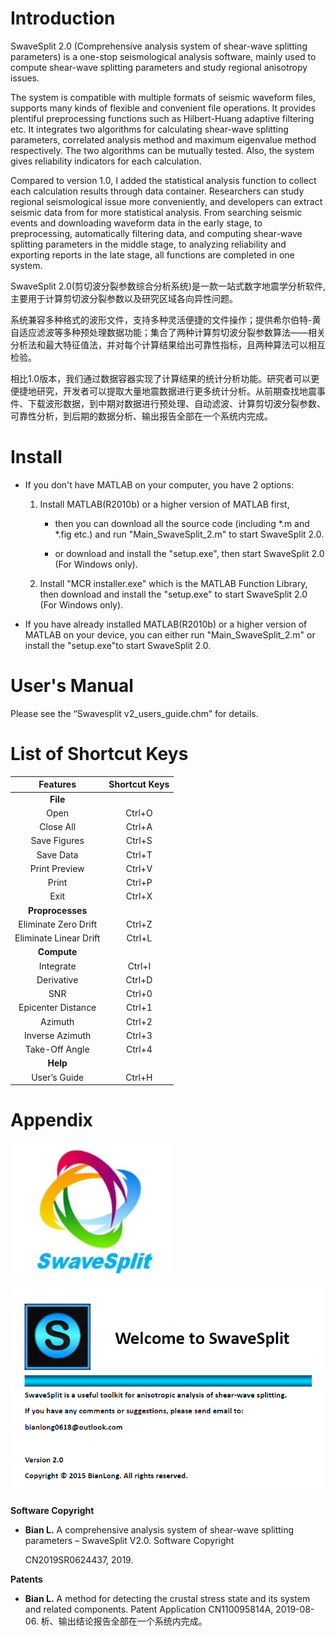 # Introduction
SwaveSplit 2.0 (Comprehensive analysis system of shear-wave splitting parameters) is a one-stop seismological analysis software, mainly used to compute shear-wave splitting parameters and study regional anisotropy issues. 

The system is compatible with multiple formats of seismic waveform files, supports many kinds of flexible and convenient file operations. 
It provides plentiful preprocessing functions such as Hilbert-Huang adaptive filtering etc. 
It integrates two algorithms for calculating shear-wave splitting parameters, correlated analysis method and maximum eigenvalue method respectively. 
The two algorithms can be mutually tested. Also, the system gives reliability indicators for each calculation. 

Compared to version 1.0, I added the statistical analysis function to collect each calculation results through  data container. 
Researchers can study regional seismological issue more conveniently, and developers can extract seismic data from for more statistical analysis. 
From searching seismic events and downloading waveform data in the early stage, to preprocessing, automatically filtering data, and computing shear-wave splitting parameters in the middle stage, to analyzing reliability and exporting reports in the late stage, all functions are completed in one system.


SwaveSplit 2.0(剪切波分裂参数综合分析系统)是一款一站式数字地震学分析软件,主要用于计算剪切波分裂参数以及研究区域各向异性问题。

系统兼容多种格式的波形文件，支持多种灵活便捷的文件操作；提供希尔伯特-黄自适应滤波等多种预处理数据功能；集合了两种计算剪切波分裂参数算法——相关分析法和最大特征值法，并对每个计算结果给出可靠性指标，且两种算法可以相互检验。

相比1.0版本，我们通过数据容器实现了计算结果的统计分析功能。研究者可以更便捷地研究，开发者可以提取大量地震数据进行更多统计分析。从前期查找地震事件、下载波形数据，到中期对数据进行预处理、自动滤波、计算剪切波分裂参数、可靠性分析，到后期的数据分析、输出报告全部在一个系统内完成。


# Install

- If you don't have MATLAB on your computer, you have 2 options:

  1. Install MATLAB(R2010b) or a higher version of MATLAB first, 

     - then you can download all the source code (including *.m and *.fig etc.) and run "Main_SwaveSplit_2.m"  to start SwaveSplit 2.0.

     - or download and install the "setup.exe", then start SwaveSplit 2.0 (For Windows only).

  2. Install "MCR installer.exe" which is the MATLAB Function Library, then download and install the "setup.exe" to start SwaveSplit 2.0 (For Windows only).

- If you have already installed MATLAB(R2010b) or a higher version of MATLAB on your device, you can either run "Main_SwaveSplit_2.m"  or  install the "setup.exe"to start SwaveSplit 2.0.

  

# User's Manual

Please see the “Swavesplit v2_users_guide.chm” for details.



# List of Shortcut Keys

|        Features        | Shortcut Keys |
| :--------------------: | :-----------: |
|        **File**        |               |
|          Open          |    Ctrl+O     |
|       Close All        |    Ctrl+A     |
|      Save Figures      |    Ctrl+S     |
|       Save Data        |    Ctrl+T     |
|     Print Preview      |    Ctrl+V     |
|         Print          |    Ctrl+P     |
|          Exit          |    Ctrl+X     |
|    **Proprocesses**    |               |
|  Eliminate Zero Drift  |    Ctrl+Z     |
| Eliminate Linear Drift |    Ctrl+L     |
|      **Compute**       |               |
|       Integrate        |    Ctrl+I     |
|       Derivative       |    Ctrl+D     |
|          SNR           |    Ctrl+0     |
|   Epicenter Distance   |    Ctrl+1     |
|        Azimuth         |    Ctrl+2     |
|    Inverse Azimuth     |    Ctrl+3     |
|     Take-Off Angle     |    Ctrl+4     |
|        **Help**        |               |
|      User’s Guide      |    Ctrl+H     |



# Appendix

![logo1](https://raw.githubusercontent.com/MOMOKO606/Pic-Library/master/SwaveSplit_loading_pic.jpg)

![initial pic](https://raw.githubusercontent.com/MOMOKO606/Pic-Library/master/Initial_Pic.bmp)

**Software Copyright**

- **Bian L.** A comprehensive analysis system of shear-wave splitting parameters – SwaveSplit V2.0. Software Copyright

  CN2019SR0624437, 2019.

**Patents**

- **Bian L.** A method for detecting the crustal stress state and its system and related components. Patent Application CN110095814A, 2019-08-06. 析、输出结论报告全部在一个系统内完成。
